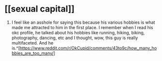 # [[sexual capital]]
1. I feel like an asshole for saying this because his various hobbies is what made me attracted to him in the first place. I remember when I read his okc profile, he talked about his hobbies like running, hiking, biking, photography, dancing, etc and I thought, wow, this guy is really multifaceted. And he is.^[https://www.reddit.com/r/OkCupid/comments/43to9c/how_many_hobbies_are_too_many/]